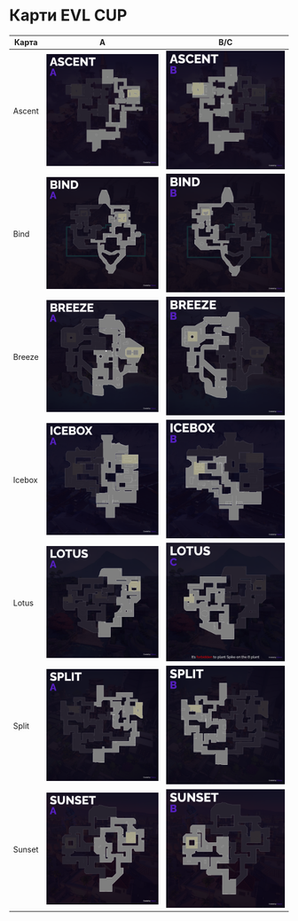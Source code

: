 # Карти EVL CUP

| Карта  | A                      | B/C                    |
| ------ | ---------------------- | ---------------------- |
| Ascent | ![](/maps/AscentA.png) | ![](/maps/AscentB.png) |
| Bind   | ![](/maps/BindA.png)   | ![](/maps/BindB.png)   |
| Breeze | ![](/maps/BreezeA.png) | ![](/maps/BreezeB.png) |
| Icebox | ![](/maps/IceboxA.png) | ![](/maps/IceboxB.png) |
| Lotus  | ![](/maps/LotusA.png)  | ![](/maps/LotusC.png)  |
| Split  | ![](/maps/SplitA.png)  | ![](/maps/SplitB.png)  |
| Sunset | ![](/maps/SunsetA.png) | ![](/maps/SunsetB.png) |